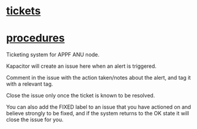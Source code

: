 # [tickets](https://github.com/appf-anu/tickets/issues)

# [procedures](https://github.com/appf-anu/tickets/wiki/Procedures)

Ticketing system for APPF ANU node.

Kapacitor will create an issue here when an alert is triggered.

Comment in the issue with the action taken/notes about the alert, and tag it with a relevant tag.

Close the issue only once the ticket is known to be resolved.

You can also add the FIXED label to an issue that you have actioned on and believe strongly to be fixed, and if the system returns to the OK state it will close the issue for you.
